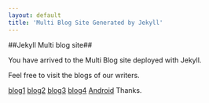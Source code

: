 ```yaml
---
layout: default
title: 'Multi Blog Site Generated by Jekyll'
---
```



##Jekyll Multi blog site##

You have arrived to the Multi Blog site deployed with Jekyll.

Feel free to visit the blogs of our writers.

[blog1](/blog1/index.html)
[blog2](/blog2/index.html)
[blog3](/blog3/index.html)
[blog4](/blog4/index.html)
[Android](/android/index.html)
Thanks.


